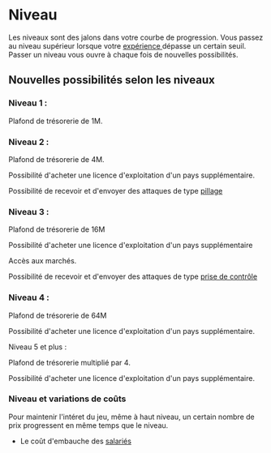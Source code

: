 # Niveau

Les niveaux sont des jalons dans votre courbe de progression. Vous passez au niveau supérieur lorsque votre [expérience ](/wiki/experience)dépasse un certain seuil. Passer un niveau vous ouvre à chaque fois de nouvelles possibilités.

## Nouvelles possibilités selon les niveaux

### Niveau 1 :

Plafond de trésorerie de 1M.

### Niveau 2 :

Plafond de trésorerie de 4M.

Possibilité d'acheter une licence d'exploitation d'un pays supplémentaire.

Possibilité de recevoir et d'envoyer des attaques de type [pillage](/wiki/securite)

### Niveau 3 :

Plafond de trésorerie de 16M

Possibilité d'acheter une licence d'exploitation d'un pays supplémentaire

Accès aux marchés.

Possibilité de recevoir et d'envoyer des attaques de type [prise de contrôle](/wiki/prise_de_controle)

### Niveau 4 :

Plafond de trésorerie de 64M

Possibilité d'acheter une licence d'exploitation d'un pays supplémentaire.

Niveau 5 et plus :

Plafond de trésorerie multiplié par 4.

Possibilité d'acheter une licence d'exploitation d'un pays supplémentaire.

### Niveau et variations de coûts

Pour maintenir l'intéret du jeu, même à haut niveau, un certain nombre de prix progressent en même temps que le niveau.


*  Le coût d'embauche des [salariés](/wiki/salaries)

